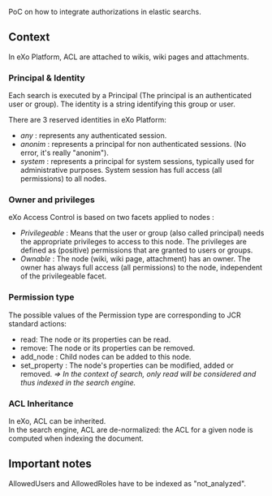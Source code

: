 PoC on how to integrate authorizations in elastic searchs.

## Context
In eXo Platform, ACL are attached to wikis, wiki pages and attachments.  

### Principal & Identity
Each search is executed by a Principal (The principal is an authenticated user or group).
The identity is a string identifying this group or user.

There are 3 reserved identities in eXo Platform:
* *any* : represents any authenticated session.
* *anonim* : represents a principal for non authenticated sessions. (No error, it's really "anonim").
* *system* : represents a principal for system sessions, typically used for administrative purposes. 
System session has full access (all permissions) to all nodes.

### Owner and privileges
eXo Access Control is based on two facets applied to nodes :
* *Privilegeable* : Means that the user or group (also called principal) needs the appropriate privileges to access to this node.
The privileges are defined as (positive) permissions that are granted to users or groups.
* *Ownable* : The node (wiki, wiki page, attachment) has an owner.
The owner has always full access (all permissions) to the node, independent of the privilegeable facet.

### Permission type
The possible values of the Permission type are corresponding to JCR standard actions:
* read: The node or its properties can be read.
* remove: The node or its properties can be removed.
* add_node : Child nodes can be added to this node.
* set_property : The node's properties can be modified, added or removed.
*=> In the context of search, only read will be considered and thus indexed in the search engine.*

### ACL Inheritance
In eXo, ACL can be inherited.  
In the search engine, ACL are de-normalized: the ACL for a given node is computed when indexing the document. 

## Important notes
AllowedUsers and AllowedRoles have to be indexed as "not_analyzed".